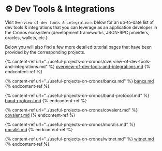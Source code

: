 # ⚙ Dev Tools & Integrations

Visit `Overview of dev tools & integrations` below for an up-to-date list of dev tools & integrations that you can leverage as an application developer in the Cronos ecosystem (development frameworks, JSON-RPC providers, oracles, wallets, etc.).

Below you will also find a few more detailed tutorial pages that have been provided by the corresponding projects.

{% content-ref url="../useful-projects-on-cronos/overview-of-dev-tools-and-integrations.md" %}
[overview-of-dev-tools-and-integrations.md](../useful-projects-on-cronos/overview-of-dev-tools-and-integrations.md)
{% endcontent-ref %}

{% content-ref url="../useful-projects-on-cronos/banxa.md" %}
[banxa.md](../useful-projects-on-cronos/banxa.md)
{% endcontent-ref %}

{% content-ref url="../useful-projects-on-cronos/band-protocol.md" %}
[band-protocol.md](../useful-projects-on-cronos/band-protocol.md)
{% endcontent-ref %}

{% content-ref url="../useful-projects-on-cronos/covalent.md" %}
[covalent.md](../useful-projects-on-cronos/covalent.md)
{% endcontent-ref %}

{% content-ref url="../useful-projects-on-cronos/moralis.md" %}
[moralis.md](../useful-projects-on-cronos/moralis.md)
{% endcontent-ref %}

{% content-ref url="../useful-projects-on-cronos/witnet.md" %}
[witnet.md](../useful-projects-on-cronos/witnet.md)
{% endcontent-ref %}
